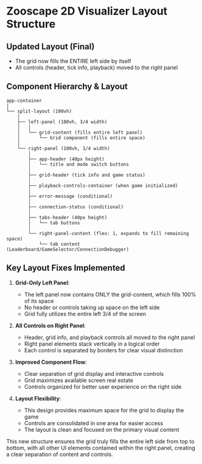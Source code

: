 # Zooscape 2D Visualizer Layout Structure

## Updated Layout (Final)
- The grid now fills the ENTIRE left side by itself
- All controls (header, tick info, playback) moved to the right panel

## Component Hierarchy & Layout

```
app-container
│
└── split-layout (100vh)
    │
    ├── left-panel (100vh, 3/4 width)
    │   │
    │   └── grid-content (fills entire left panel)
    │       └── Grid component (fills entire space)
    │
    └── right-panel (100vh, 1/4 width)
        │
        ├── app-header (40px height)
        │   └── title and mode switch buttons
        │
        ├── grid-header (tick info and game status)
        │
        ├── playback-controls-container (when game initialized)
        │
        ├── error-message (conditional)
        │
        ├── connection-status (conditional)
        │
        ├── tabs-header (40px height)
        │   └── tab buttons
        │
        └── right-panel-content (flex: 1, expands to fill remaining space)
            └── tab content (Leaderboard/GameSelector/ConnectionDebugger)
```

## Key Layout Fixes Implemented

1. **Grid-Only Left Panel**:
   - The left panel now contains ONLY the grid-content, which fills 100% of its space
   - No header or controls taking up space on the left side
   - Grid fully utilizes the entire left 3/4 of the screen

2. **All Controls on Right Panel**:
   - Header, grid info, and playback controls all moved to the right panel
   - Right panel elements stack vertically in a logical order
   - Each control is separated by borders for clear visual distinction

3. **Improved Component Flow**:
   - Clear separation of grid display and interactive controls
   - Grid maximizes available screen real estate
   - Controls organized for better user experience on the right side

4. **Layout Flexibility**:
   - This design provides maximum space for the grid to display the game
   - Controls are consolidated in one area for easier access
   - The layout is clean and focused on the primary visual content

This new structure ensures the grid truly fills the entire left side from top to bottom, with all other UI elements contained within the right panel, creating a clear separation of content and controls. 